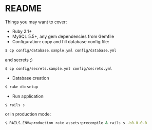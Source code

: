 # README
Things you may want to cover:
* Ruby 2.1+ 
* MySQL 5.5+, any gem dependencies from Gemfile
* Configuration:
copy and fill database config file:
```sh
$ cp config/database.sample.yml config/database.yml
```
and secrets ;)
```sh
$ cp config/secrets.sample.yml config/secrets.yml
```
* Database creation
```sh
$ rake db:setup
```
* Run application
```sh
$ rails s
```
or in production mode:
```sh
$ RAILS_ENV=production rake assets:precompile & rails s -b0.0.0.0
```
